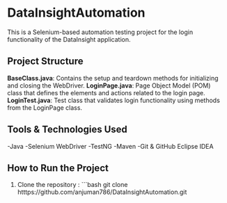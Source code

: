 # DataInsightAutomation 
This is a Selenium-based automation testing project for the login functionality of the DataInsight application. 
## Project Structure
**BaseClass.java**: Contains the setup and teardown methods for initializing and closing the WebDriver.
**LoginPage.java**: Page Object Model (POM) class that defines the elements and actions related to the login page. 
**LoginTest.java**: Test class that validates login functionality using methods from the LoginPage class. 
## Tools & Technologies Used 
-Java
-Selenium WebDriver
-TestNG
-Maven
-Git & GitHub 
Eclipse IDEA 
## How to Run the Project 
1. Clone the repository : ```bash git clone htttps://github.com/anjuman786/DataInsightAutomation.git 
